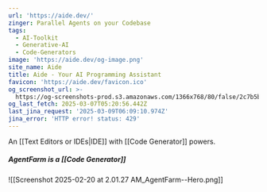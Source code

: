 ```yaml
---
url: 'https://aide.dev/'
zinger: Parallel Agents on your Codebase
tags:
  - AI-Toolkit
  - Generative-AI
  - Code-Generators
image: 'https://aide.dev/og-image.png'
site_name: Aide
title: Aide - Your AI Programming Assistant
favicon: 'https://aide.dev/favicon.ico'
og_screenshot_url: >-
  https://og-screenshots-prod.s3.amazonaws.com/1366x768/80/false/2c7b5bee8b50b726de07a9708dbf988fec9744fc0bb01ec7bb7dede0b2daade5.jpeg
og_last_fetch: 2025-03-07T05:20:56.442Z
last_jina_request: '2025-03-09T06:09:10.974Z'
jina_error: 'HTTP error! status: 429'
---
```

An [[Text Editors or IDEs|IDE]] with [[Code Generator]] powers.  

##### AgentFarm is a [[Code Generator]]
![[Screenshot 2025-02-20 at 2.01.27 AM_AgentFarm--Hero.png]]
